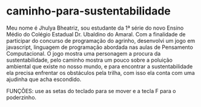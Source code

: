 # caminho-para-sustentabilidade
Meu nome é Jhulya Bheatriz, sou estudante da 1ª série do novo Ensino Médio do Colégio Estadual Dr. Ubaldino do Amaral. Com a finalidade de participar do concurso de programação do agrinho, desenvolvi um jogo em javascript, linguagem de programação abordada nas aulas de Pensamento Computacional. O jogo mostra uma personagem a procura da sustentabilidade, pelo caminho mostra um pouco sobre a poluição ambiental que existe no nosso mundo, e para encontrar a sustentabilidade ela precisa enfrentar os obstáculos pela trilha, com isso ela conta com uma ajudinha que acha escondido.

FUNÇÕES: use as setas do teclado para se mover e a tecla F para o poderzinho.


